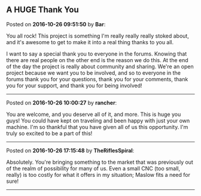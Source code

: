 ## A HUGE Thank You
Posted on **2016-10-26 09:51:50** by **Bar**:

You all rock! This project is something I'm really really really stoked about, and it's awesome to get to make it into a real thing thanks to you all. 

I want to say a special thank you to everyone in the forums. Knowing that there are real people on the other end is the reason we do this. At the end of the day the project is really about community and sharing. We're an open project because we want you to be involved, and so to everyone in the forums thank you for your questions, thank you for your comments, thank you for your support, and thank you for being involved!

---

Posted on **2016-10-26 10:00:27** by **rancher**:

You are welcome, and you deserve all of it, and more.  This is huge you guys!  You could have kept on traveling and been happy with just your own machine.  I'm so thankful that you have given all of us this opportunity.  I'm truly so excited to be a part of this!

---

Posted on **2016-10-26 17:15:48** by **TheRiflesSpiral**:

Absolutely. You're bringing something to the market that was previously out of the realm of possibility for many of us. Even a small CNC (too small, really) is too costly for what it offers in my situation; Maslow fits a need for sure!

---

